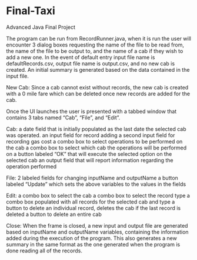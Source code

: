 # Final-Taxi
Advanced Java Final Project

The program can be run from RecordRunner.java, when it is run the user will encounter 3 dialog boxes requesting the name of
the file to be read from, the name of the file to be output to, and the name of a cab if they wish to add a new one.  In the 
event of default entry input file name is defaultRecords.csv, output file name is output.csv, and no new cab is created.  An 
initial summary is generated based on the data contained in the input file.

New Cab:
Since a cab cannot exist without records, the new cab is created with a 0 mile fare which can be deleted once new records are
added for the cab.

Once the UI launches the user is presented with a tabbed window that contains 3 tabs named “Cab”, “File”, and “Edit”.

Cab:
a date field that is initially populated as the last date the selected cab was operated.
an input field for record adding
a second input field for recording gas cost
a combo box to select operations to be performed on the cab
a combo box to select which cab the operations will be performed on
a button labeled “OK” that will execute the selected option on the selected cab
an output field that will report information regarding the operation performed

File:
2 labeled fields for changing inputName and outputName
a button labeled “Update” which sets the above variables to the values in the fields

Edit:
a combo box to select the cab
a combo box to select the record type
a combo box populated with all records for the selected cab and type
a button to delete an individual record, deletes the cab if the last record is deleted
a button to delete an entire cab

Close:
When the frame is closed, a new input and output file are generated based on inputName and outputName variables, containing 
the information added during the execution of the program.  This also generates a new summary in the same format as the one 
generated when the program is done reading all of the records.
